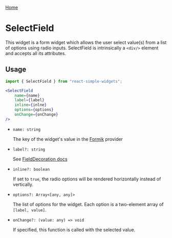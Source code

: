 [Home](../../../README.md)

# SelectField

This widget is a form widget which allows the user select value(s) from a list of options using radio inputs. SelectField is intrinsically a `<div/>` element and accepts all its attributes.

## Usage

```jsx
import { SelectField } from "react-simple-widgets";

<SelectField
    name={name}
    label={label}
    inline={inlne}
    options={options}
    onChange={onChange}
/>
```

-   `name: string`

    The key of the widget's value in the [Formik](https://jaredpalmer.com/formik/) provider

- `label?: string`

  See [FieldDecoration docs](../field-decoration/field-decoration-usage.md)

-   `inline?: boolean`

    If set to `true`, the radio options will be rendered horizontally instead of vertically.

-   `options?: Array<[any, any]>`

    The list of options for the widget. Each option is a two-element array of `[label, value]`.
    
-   `onChange?: (value: any) => void`

    If specified, this function is called with the selected value.
